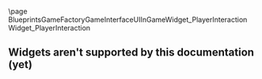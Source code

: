 \page BlueprintsGameFactoryGameInterfaceUIInGameWidget_PlayerInteraction Widget_PlayerInteraction
## Widgets aren't supported by this documentation (yet)
